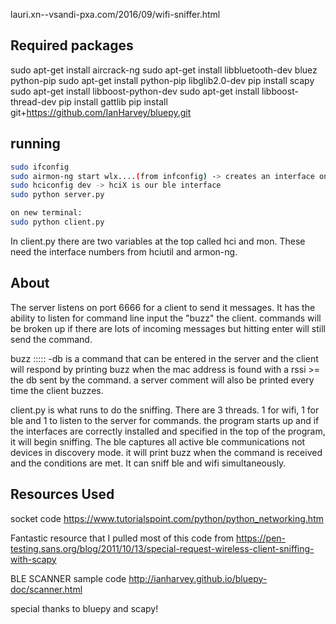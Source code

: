 lauri.xn--vsandi-pxa.com/2016/09/wifi-sniffer.html

## Required packages
sudo apt-get install aircrack-ng
sudo apt-get install libbluetooth-dev bluez python-pip
sudo apt-get install python-pip libglib2.0-dev
pip install scapy
sudo apt-get install libboost-python-dev
sudo apt-get install libboost-thread-dev
pip install gattlib
pip install git+https://github.com/IanHarvey/bluepy.git

## running
```bash
sudo ifconfig
sudo airmon-ng start wlx....(from infconfig) -> creates an interface on mon0 (or monX)
sudo hciconfig dev -> hciX is our ble interface
sudo python server.py

on new terminal:
sudo python client.py
```

In client.py there are two variables at the top called hci and mon. These need the interface numbers from hciutil and armon-ng.


## About
The server listens on port 6666 for a client to send it messages. It has the ability to listen for command line input the "buzz" the client. commands will be broken up if there are lots of incoming messages but hitting enter will still send the command.

buzz ::::: -db is a command that can be entered in the server and the client will respond by printing buzz when the mac address is found with a rssi >= the db sent by the command. a server comment will also be printed every time the client buzzes.

client.py is what runs to do the sniffing. There are 3 threads. 1 for wifi, 1 for ble and 1 to listen to the server for commands. the program starts up and if the interfaces are correctly installed and specified in the top of the program, it will begin sniffing. The ble captures all active ble communications not devices in discovery mode. it will print buzz when the command is received and the conditions are met. It can sniff ble and wifi simultaneously.

## Resources Used
socket code
https://www.tutorialspoint.com/python/python_networking.htm


Fantastic resource that I pulled most of this code from
https://pen-testing.sans.org/blog/2011/10/13/special-request-wireless-client-sniffing-with-scapy


BLE SCANNER sample code
http://ianharvey.github.io/bluepy-doc/scanner.html

special thanks to bluepy and scapy!
